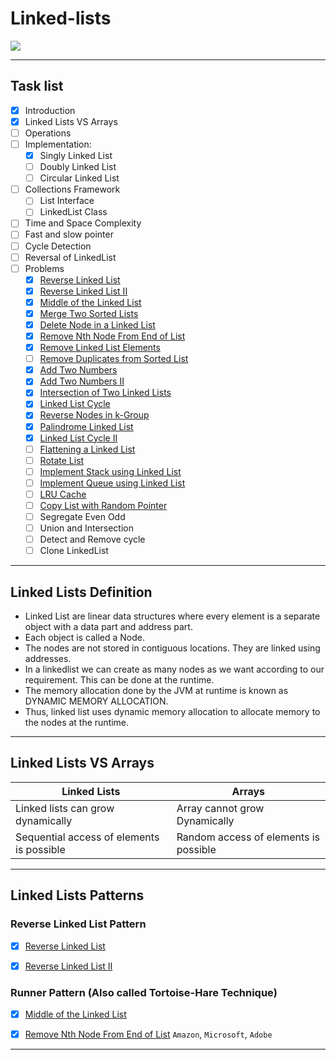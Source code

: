 # Linked-lists

<p><img src="https://upload.wikimedia.org/wikipedia/commons/6/6d/Singly-linked-list.svg"></p>

<hr />

## Task list

- [x] Introduction
- [x] Linked Lists VS Arrays
- [ ] Operations
- [ ] Implementation:
	- [x] Singly Linked List
	- [ ] Doubly Linked List
	- [ ] Circular Linked List
- [ ] Collections Framework
	- [ ] List Interface
	- [ ] LinkedList Class
- [ ] Time and Space Complexity
- [ ] Fast and slow pointer
- [ ] Cycle Detection
- [ ] Reversal of LinkedList
- [ ] Problems
	- [x] [Reverse Linked List](https://leetcode.com/problems/reverse-linked-list/)
	- [x] [Reverse Linked List II](https://leetcode.com/problems/reverse-linked-list-ii/)
	- [x] [Middle of the Linked List](https://leetcode.com/problems/middle-of-the-linked-list/)
	- [x] [Merge Two Sorted Lists](https://leetcode.com/problems/merge-two-sorted-lists/)
	- [x] [Delete Node in a Linked List](https://leetcode.com/problems/delete-node-in-a-linked-list/)
	- [x] [Remove Nth Node From End of List](https://leetcode.com/problems/remove-nth-node-from-end-of-list/submissions/)
	- [x] [Remove Linked List Elements](https://leetcode.com/problems/remove-linked-list-elements/)
	- [ ] [Remove Duplicates from Sorted List](https://leetcode.com/problems/remove-duplicates-from-sorted-list/)
	- [x] [Add Two Numbers](https://leetcode.com/problems/add-two-numbers/)
	- [x] [Add Two Numbers II](https://leetcode.com/problems/add-two-numbers-ii/)
	- [x] [Intersection of Two Linked Lists](https://leetcode.com/problems/intersection-of-two-linked-lists/)
	- [x] [Linked List Cycle](https://leetcode.com/problems/linked-list-cycle/)
	- [x] [Reverse Nodes in k-Group](https://leetcode.com/problems/reverse-nodes-in-k-group/)
	- [x] [Palindrome Linked List](https://leetcode.com/problems/palindrome-linked-list/)
	- [x] [Linked List Cycle II](https://leetcode.com/problems/linked-list-cycle-ii/)
	- [ ] [Flattening a Linked List](https://practice.geeksforgeeks.org/problems/flattening-a-linked-list/1#)
	- [ ] [Rotate List](https://leetcode.com/problems/rotate-list/) 
	- [ ] [Implement Stack using Linked List](https://practice.geeksforgeeks.org/problems/implement-stack-using-linked-list/1)
	- [ ] [Implement Queue using Linked List](https://practice.geeksforgeeks.org/problems/implement-queue-using-linked-list/1)
	- [ ] [LRU Cache](https://leetcode.com/problems/lru-cache/)
	- [ ] [Copy List with Random Pointer](https://leetcode.com/problems/copy-list-with-random-pointer/)
	- [ ] Segregate Even Odd
	- [ ] Union and Intersection
	- [ ] Detect and Remove cycle
	- [ ] Clone LinkedList

<hr />

## Linked Lists Definition

- Linked List are linear data structures where every element is a separate object with a data part and address part. 
- Each object is called a Node. 
- The nodes are not stored in contiguous locations. They are linked using addresses.
- In a linkedlist we can create as many nodes as we want according to our requirement. This can be done at the runtime. 
- The memory allocation done by the JVM at runtime is known as DYNAMIC MEMORY ALLOCATION. 
- Thus, linked list uses dynamic memory allocation to allocate memory to the nodes at the runtime.

<hr />


## Linked Lists VS Arrays

| Linked Lists                              | Arrays                                |
| ------------                              | -----------                           |
| Linked lists can grow dynamically         | Array cannot grow Dynamically         |
| Sequential access of elements is possible | Random access of elements is possible |


---


## Linked Lists Patterns

### Reverse Linked List Pattern

- [x] [Reverse Linked List](https://leetcode.com/problems/reverse-linked-list/)
- [x] [Reverse Linked List II](https://leetcode.com/problems/reverse-linked-list-ii/)


### Runner Pattern (Also called Tortoise-Hare Technique)

- [x] [Middle of the Linked List](https://leetcode.com/problems/middle-of-the-linked-list/)
- [x] [Remove Nth Node From End of List](https://leetcode.com/problems/remove-nth-node-from-end-of-list/submissions/) `Amazon`, `Microsoft`, `Adobe`


---
